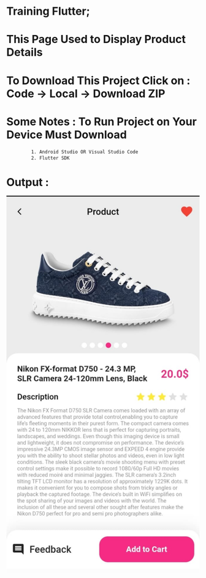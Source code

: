 # Training Flutter;
# This Page Used to Display Product Details
# To Download This Project Click on : Code -> Local -> Download ZIP
# Some Notes : To Run Project on Your Device Must Download 
             1. Android Studio OR Visual Studio Code
             2. Flutter SDK
 
# Output :
 <img src = 'Screen/product screen.jpeg'>
